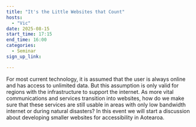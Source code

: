 ```yaml
---
title: "It's the Little Websites that Count"
hosts:
  - "Vic"
date: 2025-08-15
start_time: 17:15
end_time: 16:00
categories:
  - Seminar
sign_up_link: 

---
```


For most current technology, it is assumed that the user is always online and
has access to unlimited data. But this assumption is only valid for regions
with the infrastructure to support the internet.  As more vital communications
and services transition into websites, how do we make sure that these services
are still usable in areas with only low bandwidth internet or during natural
disasters?  In this event we will start a discussion about developing smaller
websites for accessibility in Aotearoa.
